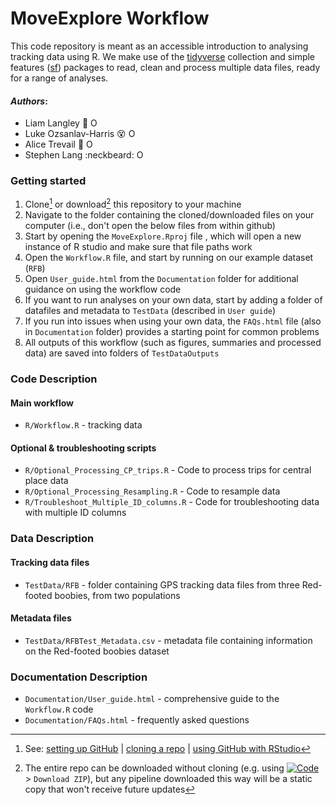 # MoveExplore Workflow
This code repository is meant as an accessible introduction to analysing tracking data using R. We make use of the [tidyverse](https://www.tidyverse.org/packages/) collection and simple features ([sf](https://r-spatial.github.io/sf/index.html)) packages to read, clean and process multiple data files, ready for a range of analyses.

#### _Authors_:

- Liam Langley :dancer: <a itemprop="sameAs" content="https://orcid.org/0000-0001-9754-6517" href="https://orcid.org/0000-0001-9754-6517" target="orcid.widget" rel="me noopener noreferrer" style="vertical-align:top;"><img src="https://orcid.org/sites/default/files/images/orcid_16x16.png" alt="ORCID iD icon" style="width:1em;margin-right:.5em;"/></a>
- Luke Ozsanlav-Harris :dizzy_face: <a itemprop="sameAs" content="https://orcid.org/0000-0003-3889-6722" href="https://orcid.org/0000-0003-3889-6722" target="orcid.widget" rel="me noopener noreferrer" style="vertical-align:top;"><img src="https://orcid.org/sites/default/files/images/orcid_16x16.png" alt="ORCID iD icon" style="width:1em;margin-right:.5em;"/></a>
- Alice Trevail :runner: <a itemprop="sameAs" content="https://orcid.org/0000-0002-6459-5213" href="https://orcid.org/0000-0002-6459-5213" target="orcid.widget" rel="me noopener noreferrer" style="vertical-align:top;"><img src="https://orcid.org/sites/default/files/images/orcid_16x16.png" alt="ORCID iD icon" style="width:1em;margin-right:.5em;"/></a>
- Stephen Lang :neckbeard: <a itemprop="sameAs" content="https://orcid.org/0000-0001-5820-4346" href="https://orcid.org/0000-0001-5820-4346" target="orcid.widget" rel="me noopener noreferrer" style="vertical-align:top;"><img src="https://orcid.org/sites/default/files/images/orcid_16x16.png" alt="ORCID iD icon" style="width:1em;margin-right:.5em;"/></a>

### Getting started

1.  Clone[^1] or download[^2] this repository to your machine
2.  Navigate to the folder containing the cloned/downloaded files on your computer (i.e., don't open the below files from within github)
3.  Start by opening the `MoveExplore.Rproj` file , which will open a new instance of R studio and make sure that file paths work
4.  Open the `Workflow.R` file, and start by running on our example dataset (`RFB`)
5.  Open `User_guide.html` from the `Documentation` folder for additional guidance on using the workflow code
6.  If you want to run analyses on your own data, start by adding a folder of datafiles and metadata to `TestData` (described in `User guide`)
7.  If you run into issues when using your own data, the `FAQs.html` file (also in `Documentation` folder) provides a starting point for common problems
8.  All outputs of this workflow (such as figures, summaries and processed data) are saved into folders of `TestDataOutputs`

### Code Description
#### Main workflow
- `R/Workflow.R` -  tracking data

#### Optional & troubleshooting scripts
- `R/Optional_Processing_CP_trips.R` - Code to process trips for central place data
- `R/Optional_Processing_Resampling.R` - Code to resample data
- `R/Troubleshoot_Multiple_ID_columns.R` - Code for troubleshooting data with multiple ID columns

### Data Description
#### Tracking data files
- `TestData/RFB` - folder containing GPS tracking data files from three Red-footed boobies, from two populations

#### Metadata files
- `TestData/RFBTest_Metadata.csv` - metadata file containing information on the Red-footed boobies dataset

### Documentation Description
- `Documentation/User_guide.html` - comprehensive guide to the `Workflow.R` code
- `Documentation/FAQs.html` - frequently asked questions


[^1]: See: [setting up GitHub](https://intro2r.com/setup_git.html) | [cloning a repo](https://intro2r.com/setting-up-a-project-in-rstudio.html) | [using GitHub with RStudio](https://intro2r.com/use_git.html)
[^2]: The entire repo can be downloaded without cloning (e.g. using 
[![Code](https://img.shields.io/badge/-%20Code-brightgreen?style=flat-square)](https://github.com/AliceTrevail/Code-workshop) > `Download ZIP`), but any pipeline downloaded this way will be a static copy that won't receive future updates

